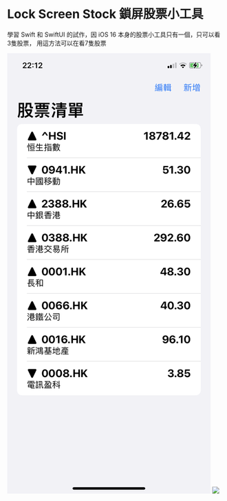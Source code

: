 # Lock Screen Stock 鎖屏股票小工具

學習 Swift 和 SwiftUI 的試作，因 iOS 16 本身的股票小工具只有一個，只可以看3隻股票，
用這方法可以在看7隻股票

![](ScreenCapture/app.png)
![](ScreenCapture/lock_screen.png)

